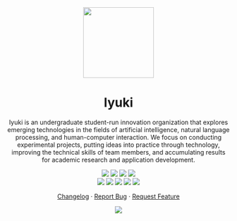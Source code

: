 <div align="center"><a name="readme-top"></a>

<img height="160" src="https://avatars.githubusercontent.com/u/193601179?v=4">

<h1>Iyuki</h1>

Iyuki is an undergraduate student-run innovation organization that explores emerging technologies in the fields of artificial intelligence, natural language processing, and human-computer interaction. We focus on conducting experimental projects, putting ideas into practice through technology, improving the technical skills of team members, and accumulating results for academic research and application development.

[![][github-release-shield]][github-release-link]
[![][github-releasedate-shield]][github-releasedate-link]
[![][github-action-test-shield]][github-action-test-link]
[![][github-action-release-shield]][github-action-release-link]<br/>
[![][github-contributors-shield]][github-contributors-link]
[![][github-forks-shield]][github-forks-link]
[![][github-stars-shield]][github-stars-link]
[![][github-issues-shield]][github-issues-link]
[![][github-license-shield]][github-license-link]

[Changelog](./CHANGELOG.md) · [Report Bug][github-issues-link] · [Request Feature][github-issues-link]

![](https://raw.githubusercontent.com/andreasbm/readme/master/assets/lines/rainbow.png)

</div>

[github-release-shield]: https://img.shields.io/github/v/release/iyuki/.github?color=369eff&labelColor=black&logo=github&style=flat-square
[github-release-link]: https://github.com/iyuki/.github/releases
[github-releasedate-shield]: https://img.shields.io/github/release-date/iyuki/.github?color=black&labelColor=black&style=flat-square
[github-releasedate-link]: https://github.com/iyuki/.github/releases
[github-action-test-shield]: https://img.shields.io/github/actions/workflow/status/iyuki/.github/test.yml?color=black&label=test&labelColor=black&logo=githubactions&logoColor=white&style=flat-square
[github-action-test-link]: https://github.com/iyuki/.github/actions/workflows/test.yml
[github-action-release-shield]: https://img.shields.io/github/actions/workflow/status/iyuki/.github/release.yml?color=black&label=release&labelColor=black&logo=githubactions&logoColor=white&style=flat-square
[github-action-release-link]: https://github.com/iyuki/.github/actions/workflows/release.yml
[github-contributors-shield]: https://img.shields.io/github/contributors/iyuki/.github?color=c4f042&labelColor=black&style=flat-square
[github-contributors-link]: https://github.com/iyuki/.github/graphs/contributors
[github-forks-shield]: https://img.shields.io/github/forks/iyuki/.github?color=8ae8ff&labelColor=black&style=flat-square
[github-forks-link]: https://github.com/iyuki/.github/network/members
[github-stars-shield]: https://img.shields.io/github/stars/iyuki/.github?color=ffcb47&labelColor=black&style=flat-square
[github-stars-link]: https://github.com/iyuki/.github/network/stargazers
[github-issues-shield]: https://img.shields.io/github/issues/iyuki/.github?color=ff80eb&labelColor=black&style=flat-square
[github-issues-link]: https://github.com/iyuki/.github/issues
[github-license-shield]: https://img.shields.io/github/license/iyuki/.github?color=white&labelColor=black&style=flat-square
[github-license-link]: https://github.com/iyuki/.github/blob/main/LICENSE

